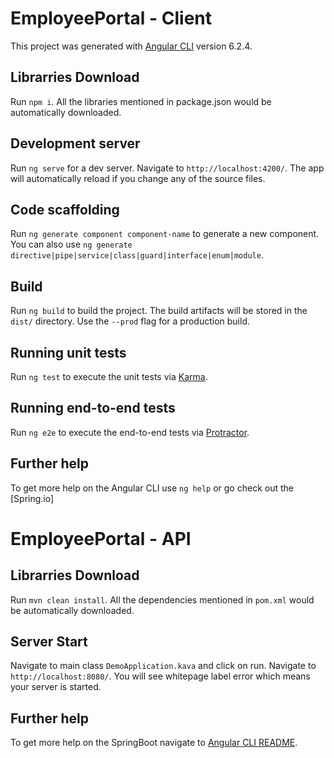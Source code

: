 # EmployeePortal - Client

This project was generated with [Angular CLI](https://github.com/angular/angular-cli) version 6.2.4.

## Librarries Download

Run `npm i`. All the libraries mentioned in package.json would be automatically downloaded. 

## Development server

Run `ng serve` for a dev server. Navigate to `http://localhost:4200/`. The app will automatically reload if you change any of the source files.

## Code scaffolding

Run `ng generate component component-name` to generate a new component. You can also use `ng generate directive|pipe|service|class|guard|interface|enum|module`.

## Build

Run `ng build` to build the project. The build artifacts will be stored in the `dist/` directory. Use the `--prod` flag for a production build.

## Running unit tests

Run `ng test` to execute the unit tests via [Karma](https://karma-runner.github.io).

## Running end-to-end tests

Run `ng e2e` to execute the end-to-end tests via [Protractor](http://www.protractortest.org/).

## Further help

To get more help on the Angular CLI use `ng help` or go check out the [Spring.io]

# EmployeePortal - API


## Librarries Download

Run `mvn clean install`. All the dependencies mentioned in `pom.xml` would be automatically downloaded. 

## Server Start

Navigate to main class `DemoApplication.kava` and click on run. Navigate to `http://localhost:8080/`. You will see whitepage label error which means your server is started. 

## Further help

To get more help on the SpringBoot navigate to  [Angular CLI README](https://github.com/angular/angular-cli/blob/master/README.md).
